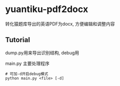 # yuantiku-pdf2docx

转化猿题库导出的英语PDF为docx, 方便编辑和调整内容

## Tutorial

dump.py用来导出识别结构, debug用

main.py 主要处理程序

    # 可加-d开启debug模式
    python main.py <file> [-d]
